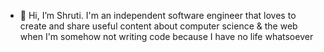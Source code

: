 - 👋 Hi, I’m Shruti.
I'm an independent software engineer that loves to create and share useful content about computer science & the web when I'm somehow not writing code because I have no life whatsoever

<!---
gargshruti216/gargshruti216 is a ✨ special ✨ repository because its `README.md` (this file) appears on your GitHub profile.
You can click the Preview link to take a look at your changes.
--->
